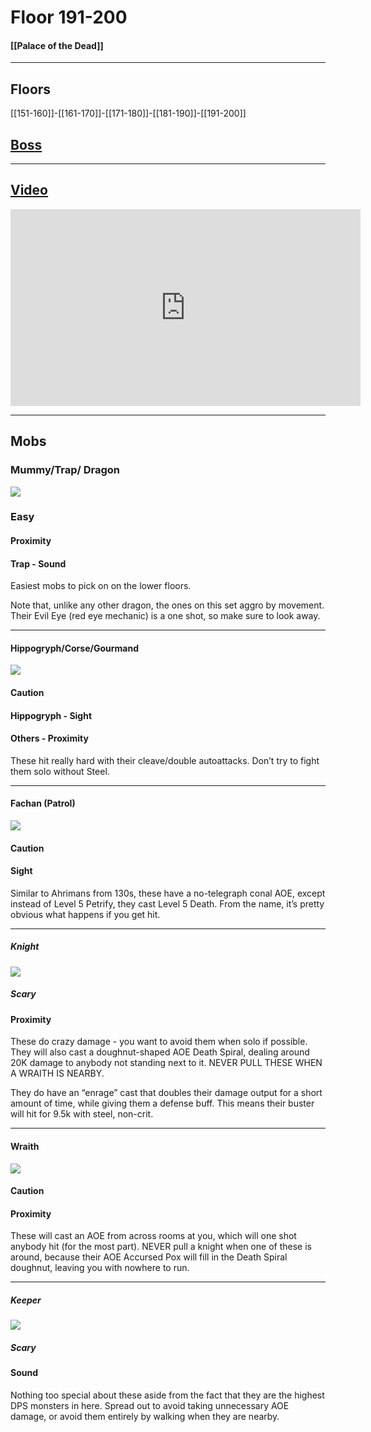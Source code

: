# Floor 191-200
#### [[Palace of the Dead]]
---
## Floors

[[151-160]]-[[161-170]]-[[171-180]]-[[181-190]]-[[191-200]]
## [Boss](200)
---

## [Video](https://www.youtube.com/watch?v=9SH-qyjREMc&t=5327s)

<iframe width="560" height="315" src="https://www.youtube.com/embed/9SH-qyjREMc?start=24423" title="YouTube video player" frameborder="0" allow="accelerometer; autoplay; clipboard-write; encrypted-media; gyroscope; picture-in-picture" allowfullscreen></iframe>

---
## Mobs
### Mummy/Trap/ Dragon
![](https://lh4.googleusercontent.com/J_-xLm4aQ770h0Q97Gd-sawA3UeHWWv-aWfQxzNiL1qHkoH2q1RpZBeW6tX9YlKs2x88sJd28vCUmhNxPlcHCb82YvH9BGiyz3BNyOKibFsELS3xkwB6bAEqpnJxlq_aOQ)
### Easy
#### Proximity
#### Trap - Sound
Easiest mobs to pick on on the lower floors.

Note that, unlike any other dragon, the ones on this set aggro by movement. Their Evil Eye (red eye mechanic) is a one shot, so make sure to look away.

---
#### Hippogryph/Corse/Gourmand
![](https://lh3.googleusercontent.com/r5MldU83cP244DTjfdWjOe6k0P4xAj6Jc-tVMe7gQg5DLDAd7MnLnAWzdXfTChStj98nzOTnW6JUry5EdicUv_XmOhtqUx5LoW99Jv6FZFbpDkNiE3wb-sxBmB_T-WPQqg)

#### Caution
#### Hippogryph - Sight
#### Others - Proximity

These hit really hard with their cleave/double autoattacks. Don’t try to fight them solo without Steel.

---
#### Fachan (Patrol)

![](https://lh3.googleusercontent.com/XY_HzBbUcJnGW5zt70EaArUB2UZ8AEiFDpU7T4q1hhiPKX8-miL027iWIL-lNGWcnsynEdg_hcBBTO_ZmqSTXEVSZ938oKibuawOmgDvljB6I60n0RS60tLk1te3M4Z3ig)
#### Caution
#### Sight
Similar to Ahrimans from 130s, these have a no-telegraph conal AOE, except instead of Level 5 Petrify, they cast Level 5 Death. From the name, it’s pretty obvious what happens if you get hit.

---
##### Knight

![](https://lh3.googleusercontent.com/sVWWRWJhKWZUK2T9ZgHwdlKz9Cn69pKdB8P44sZqw5CByS_Q7NJDUKLbzIsEZwmDmiiCkICtWYFMe6MvEFTLugkVpt1S9lVIS8ZVsCMYKY4TVAfwW5TpXBOanL2GA1oUxg)

##### Scary
#### Proximity

These do crazy damage - you want to avoid them when solo if possible. They will also cast a doughnut-shaped AOE Death Spiral, dealing around 20K damage to anybody not standing next to it. NEVER PULL THESE WHEN A WRAITH IS NEARBY.

They do have an “enrage” cast that doubles their damage output for a short amount of time, while giving them a defense buff. This means their buster will hit for 9.5k with steel, non-crit.

---
#### Wraith

![](https://lh6.googleusercontent.com/Jt15Da14NX_JzAkcGX4hjJtD1_SFxQFIMs_G2svNkcrJC8cUQOcYybMswqKuF9DaX3pgjGAENpymLKBkLms9Nxm9dNC2b4beZKKaEd25ugCyWur1SVdKU8_iD0ycjfhTEw)

#### Caution
#### Proximity

These will cast an AOE from across rooms at you, which will one shot anybody hit (for the most part). NEVER pull a knight when one of these is around, because their AOE Accursed Pox will fill in the Death Spiral doughnut, leaving you with nowhere to run.

---
##### Keeper
![](https://lh6.googleusercontent.com/1BPLdet7f3abFIP15kxgwBvEVm_s210ThTLjq0QQGumuNRzLsMWDascTjrULvqoCrfYpUQYB7o8_Y-ESfWd3EJf66Nc3qScg1L1AseijuzqhgxGq5cQLogQOKut8b2p58Q)
##### Scary
#### Sound

Nothing too special about these aside from the fact that they are the highest DPS monsters in here. Spread out to avoid taking unnecessary AOE damage, or avoid them entirely by walking when they are nearby.